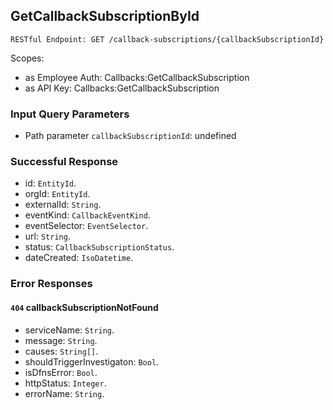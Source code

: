 
## GetCallbackSubscriptionById
`RESTful Endpoint: GET /callback-subscriptions/{callbackSubscriptionId}`

Scopes:
 * as Employee Auth: Callbacks:GetCallbackSubscription
 * as API Key: Callbacks:GetCallbackSubscription


### Input Query Parameters
* Path parameter `callbackSubscriptionId`: undefined

### Successful Response
* id: `EntityId`. 
* orgId: `EntityId`. 
* externalId: `String`. 
* eventKind: `CallbackEventKind`. 
* eventSelector: `EventSelector`. 
* url: `String`. 
* status: `CallbackSubscriptionStatus`. 
* dateCreated: `IsoDatetime`.
### Error Responses
#### `404` **callbackSubscriptionNotFound** 

* serviceName: `String`. 
* message: `String`. 
* causes: `String[]`. 
* shouldTriggerInvestigaton: `Bool`. 
* isDfnsError: `Bool`. 
* httpStatus: `Integer`. 
* errorName: `String`.


